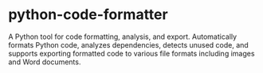 # python-code-formatter
A Python tool for code formatting, analysis, and export. Automatically formats Python code, analyzes dependencies, detects unused code, and supports exporting formatted code to various file formats including images and Word documents.
